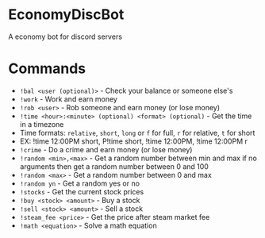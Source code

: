 # EconomyDiscBot

A economy bot for discord servers


# Commands

- ``!bal <user (optional)>`` - Check your balance or someone else's
- ``!work`` - Work and earn money
- ``!rob <user>`` - Rob someone and earn money (or lose money)
- ``!time <hour>:<minute> (optional) <format> (optional)`` - Get the time in a timezone
- Time formats: ``relative``, ``short``, ``long`` or ``f`` for full, ``r`` for relative, ``t`` for short
- EX: !time 12:00PM short, P!time short, !time 12:00PM, !time 12:00PM r
- ``!crime`` - Do a crime and earn money (or lose money)
- ``!random <min>,<max>`` - Get a random number between min and max if no arguments then get a random number between 0 and 100
- ``!random <max>`` - Get a random number between 0 and max
- ``!random yn`` - Get a random yes or no
- ``!stocks`` - Get the current stock prices
- ``!buy <stock> <amount>`` - Buy a stock
- ``!sell <stock> <amount>`` - Sell a stock
- ``!steam_fee <price>`` - Get the price after steam market fee
- ``!math <equation>`` - Solve a math equation